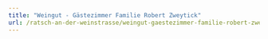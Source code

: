 ```yaml
---
title: "Weingut - Gästezimmer Familie Robert Zweytick"
url: /ratsch-an-der-weinstrasse/weingut-gaestezimmer-familie-robert-zweytick/
---
```

